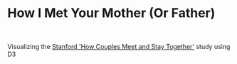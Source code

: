 
<h1>How I Met Your Mother (Or Father)</h1>
<br>
<p>Visualizing the <a href='https://data.stanford.edu/hcmst2017'>Stanford 'How Couples Meet and Stay Together'</a> study using D3</p>
